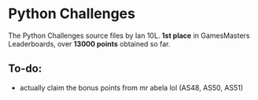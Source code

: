 # Python Challenges

The Python Challenges source files by Ian 10L. **1st place** in GamesMasters Leaderboards, over **13000 points** obtained so far.

## To-do:
- actually claim the bonus points from mr abela lol (AS48, AS50, AS51)
